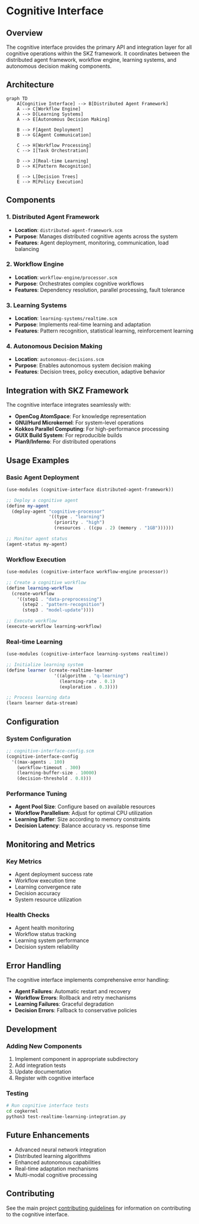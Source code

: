 # Cognitive Interface

## Overview

The cognitive interface provides the primary API and integration layer for all cognitive operations within the SKZ framework. It coordinates between the distributed agent framework, workflow engine, learning systems, and autonomous decision making components.

## Architecture

```mermaid
graph TD
    A[Cognitive Interface] --> B[Distributed Agent Framework]
    A --> C[Workflow Engine]
    A --> D[Learning Systems]
    A --> E[Autonomous Decision Making]
    
    B --> F[Agent Deployment]
    B --> G[Agent Communication]
    
    C --> H[Workflow Processing]
    C --> I[Task Orchestration]
    
    D --> J[Real-time Learning]
    D --> K[Pattern Recognition]
    
    E --> L[Decision Trees]
    E --> M[Policy Execution]
```

## Components

### 1. Distributed Agent Framework
- **Location**: `distributed-agent-framework.scm`
- **Purpose**: Manages distributed cognitive agents across the system
- **Features**: Agent deployment, monitoring, communication, load balancing

### 2. Workflow Engine
- **Location**: `workflow-engine/processor.scm`
- **Purpose**: Orchestrates complex cognitive workflows
- **Features**: Dependency resolution, parallel processing, fault tolerance

### 3. Learning Systems
- **Location**: `learning-systems/realtime.scm`
- **Purpose**: Implements real-time learning and adaptation
- **Features**: Pattern recognition, statistical learning, reinforcement learning

### 4. Autonomous Decision Making
- **Location**: `autonomous-decisions.scm`
- **Purpose**: Enables autonomous system decision making
- **Features**: Decision trees, policy execution, adaptive behavior

## Integration with SKZ Framework

The cognitive interface integrates seamlessly with:

- **OpenCog AtomSpace**: For knowledge representation
- **GNU/Hurd Microkernel**: For system-level operations
- **Kokkos Parallel Computing**: For high-performance processing
- **GUIX Build System**: For reproducible builds
- **Plan9/Inferno**: For distributed operations

## Usage Examples

### Basic Agent Deployment
```scheme
(use-modules (cognitive-interface distributed-agent-framework))

;; Deploy a cognitive agent
(define my-agent
  (deploy-agent "cognitive-processor"
                '((type . "learning")
                  (priority . "high")
                  (resources . ((cpu . 2) (memory . "1GB"))))))

;; Monitor agent status
(agent-status my-agent)
```

### Workflow Execution
```scheme
(use-modules (cognitive-interface workflow-engine processor))

;; Create a cognitive workflow
(define learning-workflow
  (create-workflow
    '((step1 . "data-preprocessing")
      (step2 . "pattern-recognition")
      (step3 . "model-update"))))

;; Execute workflow
(execute-workflow learning-workflow)
```

### Real-time Learning
```scheme
(use-modules (cognitive-interface learning-systems realtime))

;; Initialize learning system
(define learner (create-realtime-learner
                  '((algorithm . "q-learning")
                    (learning-rate . 0.1)
                    (exploration . 0.3))))

;; Process learning data
(learn learner data-stream)
```

## Configuration

### System Configuration
```scheme
;; cognitive-interface-config.scm
(cognitive-interface-config
  '((max-agents . 100)
    (workflow-timeout . 300)
    (learning-buffer-size . 10000)
    (decision-threshold . 0.8)))
```

### Performance Tuning
- **Agent Pool Size**: Configure based on available resources
- **Workflow Parallelism**: Adjust for optimal CPU utilization
- **Learning Buffer**: Size according to memory constraints
- **Decision Latency**: Balance accuracy vs. response time

## Monitoring and Metrics

### Key Metrics
- Agent deployment success rate
- Workflow execution time
- Learning convergence rate
- Decision accuracy
- System resource utilization

### Health Checks
- Agent health monitoring
- Workflow status tracking
- Learning system performance
- Decision system reliability

## Error Handling

The cognitive interface implements comprehensive error handling:

- **Agent Failures**: Automatic restart and recovery
- **Workflow Errors**: Rollback and retry mechanisms
- **Learning Failures**: Graceful degradation
- **Decision Errors**: Fallback to conservative policies

## Development

### Adding New Components
1. Implement component in appropriate subdirectory
2. Add integration tests
3. Update documentation
4. Register with cognitive interface

### Testing
```bash
# Run cognitive interface tests
cd cogkernel
python3 test-realtime-learning-integration.py
```

## Future Enhancements

- Advanced neural network integration
- Distributed learning algorithms
- Enhanced autonomous capabilities
- Real-time adaptation mechanisms
- Multi-modal cognitive processing

## Contributing

See the main project [contributing guidelines](../../CONTRIBUTING.md) for information on contributing to the cognitive interface.